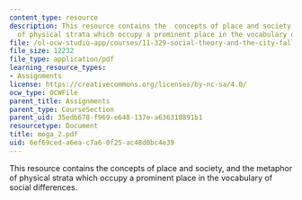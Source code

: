 ```yaml
---
content_type: resource
description: This resource contains the  concepts of place and society, and the metaphor
  of physical strata which occupy a prominent place in the vocabulary of social differences.
file: /ol-ocw-studio-app/courses/11-329-social-theory-and-the-city-fall-2005/6ef69ceda6eac7a60f25ac48d0bc4e39_moga_2.pdf
file_size: 12232
file_type: application/pdf
learning_resource_types:
- Assignments
license: https://creativecommons.org/licenses/by-nc-sa/4.0/
ocw_type: OCWFile
parent_title: Assignments
parent_type: CourseSection
parent_uid: 35edb678-f969-e648-137e-a636318891b1
resourcetype: Document
title: moga_2.pdf
uid: 6ef69ced-a6ea-c7a6-0f25-ac48d0bc4e39
---
```

This resource contains the  concepts of place and society, and the metaphor of physical strata which occupy a prominent place in the vocabulary of social differences.